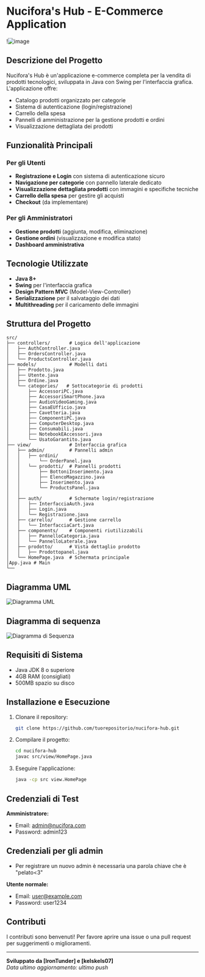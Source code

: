 # Nucifora's Hub - E-Commerce Application

!![image](https://github.com/user-attachments/assets/a88a411a-8dd7-456d-b234-917f97fe6bc5)

## Descrizione del Progetto

Nucifora's Hub è un'applicazione e-commerce completa per la vendita di prodotti tecnologici, sviluppata in Java con Swing per l'interfaccia grafica. L'applicazione offre:

- Catalogo prodotti organizzato per categorie
- Sistema di autenticazione (login/registrazione)
- Carrello della spesa
- Pannelli di amministrazione per la gestione prodotti e ordini
- Visualizzazione dettagliata dei prodotti

## Funzionalità Principali

### Per gli Utenti
- **Registrazione e Login** con sistema di autenticazione sicuro
- **Navigazione per categorie** con pannello laterale dedicato
- **Visualizzazione dettagliata prodotti** con immagini e specifiche tecniche
- **Carrello della spesa** per gestire gli acquisti
- **Checkout** (da implementare)

### Per gli Amministratori
- **Gestione prodotti** (aggiunta, modifica, eliminazione)
- **Gestione ordini** (visualizzazione e modifica stato)
- **Dashboard amministrativa**

## Tecnologie Utilizzate

- **Java 8+**
- **Swing** per l'interfaccia grafica
- **Design Pattern MVC** (Model-View-Controller)
- **Serializzazione** per il salvataggio dei dati
- **Multithreading** per il caricamento delle immagini

## Struttura del Progetto

```
src/
├── controllers/       # Logica dell'applicazione
│   ├── AuthController.java 
│   ├── OrdersController.java
│   └── ProductsController.java
├── models/            # Modelli dati
│   ├── Prodotto.java 
│   ├── Utente.java
│   ├── Ordine.java
│   └── categories/   # Sottocategorie di prodotti
│       ├── AccessoriPC.java
│       ├── AccessoriSmartPhone.java
│       ├── AudioVideoGaming.java
│       ├── CasaEUfficio.java
│       ├── Cavetteria.java
│       ├── ComponentiPC.java
│       ├── ComputerDesktop.java
│       ├── Consumabili.java
│       ├── NotebookEAccessori.java
│       └── UsatoGarantito.java
├── view/              # Interfaccia grafica
│   ├── admin/         # Pannelli admin
│   │   ├── ordini/
│   │       └── OrderPanel.java
│   │   └── prodotti/  # Pannelli prodotti
│   │       ├── BottoniInserimento.java
│   │       ├── ElencoMagazzino.java
│   │       ├── Inserimento.java
│   │       └── ProductsPanel.java
│   │
│   ├── auth/          # Schermate login/registrazione
│   │   ├── InterfacciaAuth.java
│   │   ├── Login.java
│   │   └── Registrazione.java
│   ├── carrello/      # Gestione carrello
│   │   └── InterfacciaCart.java
│   ├── components/    # Componenti riutilizzabili
│   │   ├── PannelloCategoria.java
│   │   └── PannelloLaterale.java
│   ├── prodotto/      # Vista dettaglio prodotto
│   │   ├── Prodottopanel.java
│   └── HomePage.java  # Schermata principale
│App.java # Main
└──
```

## Diagramma UML 
![Diagramma UML](https://github.com/user-attachments/assets/6fb7fab2-1a39-4a33-8546-f0b9ff792665)

## Diagramma di sequenza 
![Diagramma di Sequenza](https://github.com/user-attachments/assets/d5438b8c-d6a1-405e-8adb-8de1505ae8aa)

## Requisiti di Sistema

- Java JDK 8 o superiore
- 4GB RAM (consigliati)
- 500MB spazio su disco

## Installazione e Esecuzione

1. Clonare il repository:
   ```bash
   git clone https://github.com/tuorepositorio/nucifora-hub.git
   ```

2. Compilare il progetto:
   ```bash
   cd nucifora-hub
   javac src/view/HomePage.java
   ```

3. Eseguire l'applicazione:
   ```bash
   java -cp src view.HomePage
   ```

## Credenziali di Test

**Amministratore:**
- Email: admin@nucifora.com
- Password: admin123

## Credenziali per gli admin
- Per registrare un nuovo admin è necessaria
  una parola chiave che è "pelato<3"

**Utente normale:**
- Email: user@example.com
- Password: user1234

## Contributi

I contributi sono benvenuti! Per favore aprire una issue o una pull request per suggerimenti o miglioramenti.

---

**Sviluppato da [IronTunder] e [kelskels07]**  
*Data ultimo aggiornamento: ultimo push*
